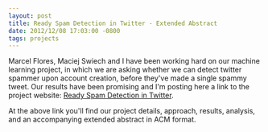 ```yaml
---
layout: post
title: Ready Spam Detection in Twitter - Extended Abstract
date: 2012/12/08 17:03:00 -0800
tags: projects
---
```


Marcel Flores, Maciej Swiech and I have been working hard on our
machine learning project, in which we are asking whether we can detect
twitter spammer upon account creation, before they've made a single
spammy tweet. Our results have been promising and I'm posting here a
link to the project website: [Ready Spam Detection in Twitter][1].

At the above link you'll find our project details, approach, results,
analysis, and an accompanying extended abstract in ACM format.

[1]: http://twspam.wordpress.com
